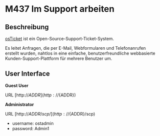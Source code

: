 # M437 Im Support arbeiten

## Beschreibung

[osTicket](http://osticket.com/) ist ein Open-Source-Support-Ticket-System. 

Es leitet Anfragen, die per E-Mail, Webformularen und Telefonanrufen erstellt wurden, nahtlos in eine einfache, benutzerfreundliche webbasierte Kunden-Support-Plattform für mehrere Benutzer um.

## User Interface

**Guest User**

URL [http://${ADDR}](http://${ADDR})

**Administrator**
  
URL [http://${ADDR}/scp/](http://${ADDR}/scp)
	
* username: ostadmin
* password: Admin1
